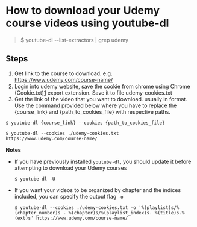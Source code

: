 # How to download your Udemy course videos using youtube-dl
  > $ youtube-dl --list-extractors | grep udemy
  
 ## Steps
 1.  Get link to the course to download. e.g. https://www.udemy.com/course-name/
 2. Login into udemy website, save the cookie from chrome using Chrome (Cookie.txt)[1] export extension. Save it to file udemy-cookies.txt
 3. Get the link of the video that you want to download. usually in format. Use the command provided below where you have to replace the {course_link} and {path_to_cookies_file} with respective paths.
 
  ```
  $ youtube-dl {course_link} --cookies {path_to_cookies_file}
  ```
  
  ```
  $ youtube-dl --cookies ./udemy-cookies.txt https://www.udemy.com/course-name/
  ```
  
  **Notes** 
  - If you have previously installed `youtube-dl`, you should update it before attempting to download your Udemy courses
    ```
    $ youtube-dl -U
    ```
  - If you want your videos to be organized by chapter and the indices included, you can specify the output flag `-o`
    ```
    $ youtube-dl --cookies ./udemy-cookies.txt -o '%(playlist)s/%(chapter_number)s - %(chapter)s/%(playlist_index)s. %(title)s.%(ext)s' https://www.udemy.com/course-name/
    ```
 

[1]: https://chrome.google.com/webstore/detail/cookiestxt/njabckikapfpffapmjgojcnbfjonfjfg